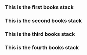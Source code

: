### This is the first books stack

### This is the second books stack

### This is the third books stack

### This is the fourth books stack
